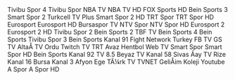 <?xml version="1.0" encoding="UTF-8"?>
<site generator-info-name="WebGrab+Plus/w MDB &amp; REX Postprocess -- version  V1.57 -- Jan van Straaten" site="sporekrani.com">
  <channels>
    <channel update="i" site="sporekrani.com" site_id="Tivibu-Spor-4" xmltv_id="Tivibu Spor 4">Tivibu Spor 4</channel>
    <channel update="i" site="sporekrani.com" site_id="Tivibu-Spor" xmltv_id="Tivibu Spor">Tivibu Spor</channel>
    <channel update="i" site="sporekrani.com" site_id="NBA-TV" xmltv_id="NBA TV">NBA TV</channel>
    <channel update="i" site="sporekrani.com" site_id="NBA-TV-HD" xmltv_id="NBA TV HD">NBA TV HD</channel>
    <channel update="i" site="sporekrani.com" site_id="FOX-Sports-HD" xmltv_id="FOX Sports HD">FOX Sports HD</channel>
    <channel update="i" site="sporekrani.com" site_id="Bein-Sports-3" xmltv_id="Bein Sports 3">Bein Sports 3</channel>
    <channel update="i" site="sporekrani.com" site_id="Smart-Spor-2" xmltv_id="Smart Spor 2">Smart Spor 2</channel>
    <channel update="i" site="sporekrani.com" site_id="Turkcell-TV-Plus" xmltv_id="Turkcell TV Plus">Turkcell TV Plus</channel>
    <channel update="i" site="sporekrani.com" site_id="Smart-Spor-2-HD" xmltv_id="Smart Spor 2 HD">Smart Spor 2 HD</channel>
    <channel update="i" site="sporekrani.com" site_id="TRT-Spor" xmltv_id="TRT Spor">TRT Spor</channel>
    <channel update="i" site="sporekrani.com" site_id="TRT-Spor-HD" xmltv_id="TRT Spor HD">TRT Spor HD</channel>
    <channel update="i" site="sporekrani.com" site_id="Eurosport" xmltv_id="Eurosport">Eurosport</channel>
    <channel update="i" site="sporekrani.com" site_id="Eurosport-HD" xmltv_id="Eurosport HD">Eurosport HD</channel>
    <channel update="i" site="sporekrani.com" site_id="Bursaspor-TV" xmltv_id="Bursaspor TV">Bursaspor TV</channel>
    <channel update="i" site="sporekrani.com" site_id="NTV-Spor" xmltv_id="NTV Spor">NTV Spor</channel>
    <channel update="i" site="sporekrani.com" site_id="NTV-Spor-HD" xmltv_id="NTV Spor HD">NTV Spor HD</channel>
    <channel update="i" site="sporekrani.com" site_id="Eurosport-2" xmltv_id="Eurosport 2">Eurosport 2</channel>
    <channel update="i" site="sporekrani.com" site_id="Eurosport-2-HD" xmltv_id="Eurosport 2 HD">Eurosport 2 HD</channel>
    <channel update="i" site="sporekrani.com" site_id="Tivibu-Spor-2" xmltv_id="Tivibu Spor 2">Tivibu Spor 2</channel>
    <channel update="i" site="sporekrani.com" site_id="Bein-Sports-2" xmltv_id="Bein Sports 2">Bein Sports 2</channel>
    <channel update="i" site="sporekrani.com" site_id="TBF-TV" xmltv_id="TBF TV">TBF TV</channel>
    <channel update="i" site="sporekrani.com" site_id="Bein-Sports-4" xmltv_id="Bein Sports 4">Bein Sports 4</channel>
    <channel update="i" site="sporekrani.com" site_id="Bein-Sports" xmltv_id="Bein Sports">Bein Sports</channel>
    <channel update="i" site="sporekrani.com" site_id="Tivibu-Spor-3" xmltv_id="Tivibu Spor 3">Tivibu Spor 3</channel>
    <channel update="i" site="sporekrani.com" site_id="Bein-Sports-Kanal-91" xmltv_id="Bein Sports Kanal 91">Bein Sports Kanal 91</channel>
    <channel update="i" site="sporekrani.com" site_id="Fight-Network-Turkey" xmltv_id="Fight Network Turkey">Fight Network Turkey</channel>
    <channel update="i" site="sporekrani.com" site_id="FB-TV" xmltv_id="FB TV">FB TV</channel>
    <channel update="i" site="sporekrani.com" site_id="GS-TV" xmltv_id="GS TV">GS TV</channel>
    <channel update="i" site="sporekrani.com" site_id="Alta%C5%9F-TV-Ordu" xmltv_id="AltaÅ TV Ordu">AltaÅ TV Ordu</channel>
    <channel update="i" site="sporekrani.com" site_id="Twitch-TV" xmltv_id="Twitch TV">Twitch TV</channel>
    <channel update="i" site="sporekrani.com" site_id="TRT-Avaz" xmltv_id="TRT Avaz">TRT Avaz</channel>
    <channel update="i" site="sporekrani.com" site_id="Hentbol-Web-TV" xmltv_id="Hentbol Web TV">Hentbol Web TV</channel>
    <channel update="i" site="sporekrani.com" site_id="Smart-Spor" xmltv_id="Smart Spor">Smart Spor</channel>
    <channel update="i" site="sporekrani.com" site_id="Smart-Spor-HD" xmltv_id="Smart Spor HD">Smart Spor HD</channel>
    <channel update="i" site="sporekrani.com" site_id="Bein-Sports-Kanal-92" xmltv_id="Bein Sports Kanal 92">Bein Sports Kanal 92</channel>
    <channel update="i" site="sporekrani.com" site_id="TV-8.5" xmltv_id="TV 8.5">TV 8.5</channel>
    <channel update="i" site="sporekrani.com" site_id="Beyaz-TV" xmltv_id="Beyaz TV">Beyaz TV</channel>
    <channel update="i" site="sporekrani.com" site_id="Kanal-58-Sivas" xmltv_id="Kanal 58 Sivas">Kanal 58 Sivas</channel>
    <channel update="i" site="sporekrani.com" site_id="%C3%87ay-TV-Rize" xmltv_id="Ãay TV Rize">Ãay TV Rize</channel>
    <channel update="i" site="sporekrani.com" site_id="Kanal-16-Bursa" xmltv_id="Kanal 16 Bursa">Kanal 16 Bursa</channel>
    <channel update="i" site="sporekrani.com" site_id="Kanal-3-Afyon" xmltv_id="Kanal 3 Afyon">Kanal 3 Afyon</channel>
    <channel update="i" site="sporekrani.com" site_id="Ege-T%C3%BCrk-TV" xmltv_id="Ege TÃ¼rk TV">Ege TÃ¼rk TV</channel>
    <channel update="i" site="sporekrani.com" site_id="TVNET" xmltv_id="TVNET">TVNET</channel>
    <channel update="i" site="sporekrani.com" site_id="Geli%C5%9Fim-Koleji-Youtube" xmltv_id="GeliÅim Koleji Youtube">GeliÅim Koleji Youtube</channel>
    <channel update="i" site="sporekrani.com" site_id="A-Spor" xmltv_id="A Spor">A Spor</channel>
    <channel update="i" site="sporekrani.com" site_id="A-Spor-HD" xmltv_id="A Spor HD">A Spor HD</channel>
  </channels>
</site>
